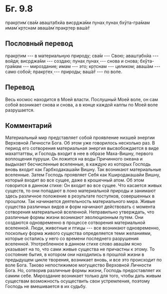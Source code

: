 # Бг. 9.8
пракр̣тим̇ сва̄м авашт̣абхйа
виср̣джа̄ми пунах̣ пунах̣
бхӯта-гра̄мам имам̇ кр̣тснам
аваш́ам̇ пракр̣тер ваш́а̄т
## Пословный перевод

пракр̣тим --- в материальную природу; сва̄м --- Свою; авашт̣абхйа ---
войдя; виср̣джа̄ми --- создаю; пунах̣ пунах̣ --- снова и снова; бхӯта-гра̄мам
--- мироздание; имам --- это; кр̣тснам --- целиком; аваш́ам --- само
собой; пракр̣тех̣ --- природы; ваш́а̄т --- по воле.

## Перевод

Весь космос находится в Моей власти. Послушный Моей воле, он сам собой
возникает снова и снова, а в конце каждой калпы по Моей воле
разрушается.

## Комментарий

Материальный мир представляет собой проявление низшей энергии Верховной
Личности Бога. Об этом уже говорилось несколько раз. В период его
сотворения материальная энергия высвобождается в виде махаттаттвы, и
Господь входит в нее в образе Маха-Вишну, первого воплощения пуруши. Он
ложится на воды Причинного океана и выдыхает бесчисленные вселенные, в
каждую из которых Господь вновь входит как Гарбходакашайи Вишну. Так
возникают материальные вселенные. Затем Господь проявляет Себя как
Кширодакашайи Вишну, который входит во все сущее, даже в крошечный атом.
Об этом говорится в данном стихе: Он входит во все сущее. Что касается
живых существ, то они попадают в лоно материальной природы и занимают
здесь различное положение в результате поступков, совершенных в прошлом.
Так начинается деятельность материального мира. Живые существа различных
видов и форм начинают действовать с момента сотворения материальной
вселенной. Неправильно утверждать, что различные формы жизни возникают
эволюционным путем. Они создаются одновременно в процессе сотворения
материальной вселенной. Люди, животные и птицы --- все возникают
одновременно, поскольку форма живого существа определяется теми
желаниями, которые остались у него со времени последнего разрушения
вселенной. Употребленное в данном стихе слово аваш́ам ясно указывает на
то, что сами живые существа не причастны к этому. То состояние бытия, в
котором они находились в прошлой жизни в предыдущем цикле творения,
возникает вновь, и все это происходит по воле Бога. Таково непостижимое
могущество Верховной Личности Бога. Но, сотворив различные формы жизни,
Господь предоставляет их самим себе. Мироздание возникает только для
того, чтобы дать живым существам возможность осуществить свои
устремления, поэтому Господь не вмешивается в их судьбу.
